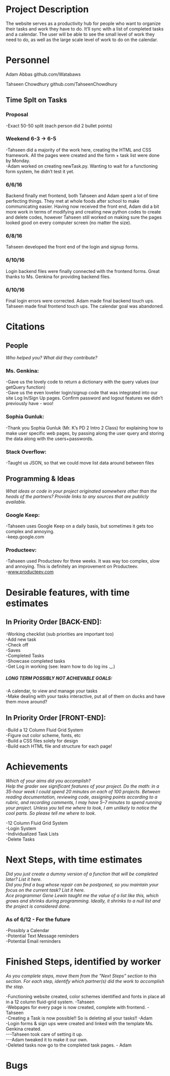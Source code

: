 # Project Description
The website serves as a productivity hub for people who want to organize their tasks and work they have to do. It’ll sync with a list of completed tasks and a calendar. The user will be able to see the small level of work they need to do, as well as the large scale level of work to do on the calendar.

# Personnel
Adam Abbas 
github.com/Watabaws

Tahseen Chowdhury
github.com/TahseenChowdhury

## Time Splt on Tasks
### Proposal
-Exact 50-50 split (each person did 2 bullet points)

### Weekend 6-3 → 6-5
-Tahseen did a majority of the work here, creating the HTML and CSS framework. All the pages were created and the form + task list were done by Monday. 
<br />
-Adam worked on creating newTask.py. Wanting to wait for a functioning form system, he didn’t test it yet.

### 6/6/16
Backend finally met frontend, both Tahseen and Adam spent a lot of time perfecting things. They met at whole foods after school to make communicating easier. Having now received the front end, Adam did a bit more work in terms of modifying and creating new python codes to create and delete codes, however Tahseen still worked on making sure the pages looked good on every computer screen (no matter the size).

### 6/8/16
Tahseen developed the front end of the login and signup forms. 

### 6/10/16
Login backend files were finally connected with the frontend forms. Great thanks to Ms. Genkina for providing backend files.

### 6/10/16
Final login errors were corrected. Adam made final backend touch ups. Tahseen made final frontend touch ups. The calendar goal was abandoned.

# Citations

## People
_Who helped you? What did they contribute?_

### Ms. Genkina:
-Gave us the lovely code to return a dictionary with the query values (our getQuery function)
<br />
-Gave us the even lovelier login/signup code that was integrated into our site Log In/Sign Up pages. Confirm password and logout features we didn’t previously have - woo!

### Sophia Gunluk: 
-Thank you Sophia Gunluk (Mr. K’s PD 2 Intro 2 Class) for explaining how to make user specific web pages, by passing along the user query and storing the data along with the users+passwords.

### Stack Overflow:
-Taught us JSON, so that we could move list data around between files

## Programming & Ideas
_What ideas or code in your project originated somewhere other than the heads of the partners? Provide links to any sources that are publicly available._

### Google Keep:
-Tahseen uses Google Keep on a daily basis, but sometimes it gets too complex and annoying.
<br />
-keep.google.com

### Producteev:
-Tahseen used Producteev for three weeks. It was way too complex, slow and annoying. This is definitely an improvement on Producteev.
<br />
-www.producteev.com

# Desirable features, with time estimates

## In Priority Order [BACK-END]:
-Working checklist (sub priorities are important too)
<br />
-Add new task
<br />
-Check off
<br />
-Saves
<br />
-Completed Tasks
<br />
-Showcase completed tasks 
<br />
-Get Log in working (see: learn how to do log ins ._.)
<br />
##### LONG TERM POSSIBLY NOT ACHIEVABLE GOALS:
-A calendar, to view and manage your tasks
<br />
-Make dealing with your tasks interactive, put all of them on ducks and have them move around?

## In Priority Order [FRONT-END]:
-Build a 12 Column Fluid Grid System 
<br />
-Figure out color scheme, fonts, etc
<br />
-Build a CSS files solely for design
<br />
-Build each HTML file and structure for each page!
<br />

# Achievements
_Which of your aims did you accomplish?
<br />
Help the grader see significant features of your project. Do the math: in a 35-hour week I could spend 20 minutes on each of 100 projects. Between reading documentation, reviewing code, assigning points according to a rubric, and recording comments, I may have 5–7 minutes to spend running your project. Unless you tell me where to look, I am unlikely to notice the cool parts. So please tell me where to look._

-12 Column Fluid Grid System
<br />
-Login System
<br />
-Individualized Task Lists
<br />
-Delete Tasks
<br />

# Next Steps, with time estimates
_Did you just create a dummy version of a function that will be completed later? List it here.
<br />
Did you find a bug whose repair can be postponed, so you maintain your focus on the current task? List it here.
<br />
Ace programmer Gene Lewin taught me the value of a list like this, which grows and shrinks during programming. Ideally, it shrinks to a null list and the project is considered done._

### As of 6/12 - For the future
-Possibly a Calendar
<br />
-Potential Text Message reminders
<br />
-Potential Email reminders

# Finished Steps, identified by worker
_As you complete steps, move them from the "Next Steps" section to this section. For each step, identify which partner(s) did the work to accomplish the step._

-Functioning website created, color schemes identified and fonts in place all in a 12 column fluid-grid system. -Tahseen 
<br />
-Webpages for every page is now created, complete with frontend. -Tahseen
<br />
-Creating a Task is now possible!! So is deleting all your tasks!! -Adam
<br />
-Login forms & sign ups were created and linked with the template Ms. Genkina created.
<br />
---Tahseen took care of setting it up.
<br />
---Adam tweaked it to make it our own.
<br />
-Deleted tasks now go to the completed task pages. - Adam

# Bugs

